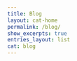 ```yaml
---
title: Blog
layout: cat-home
permalink: /blog/
show_excerpts: true
entries_layout: list
cat: blog
---
```

